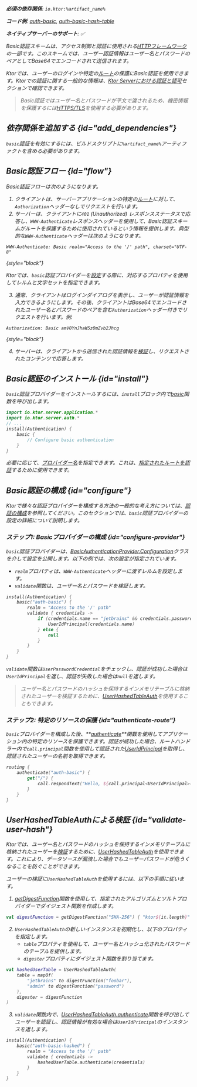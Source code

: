 [//]: # (title: Ktor ServerにおけるBasic認証)

<show-structure for="chapter" depth="2"/>

<var name="artifact_name" value="ktor-server-auth"/>

<tldr>
<p>
<b>必須の依存関係</b>: <code>io.ktor:%artifact_name%</code>
</p>
<p>
<b>コード例</b>: <a href="https://github.com/ktorio/ktor-documentation/tree/%ktor_version%/codeSnippets/snippets/auth-basic">auth-basic</a>, <a href="https://github.com/ktorio/ktor-documentation/tree/%ktor_version%/codeSnippets/snippets/auth-basic-hash-table">auth-basic-hash-table</a>
</p>
<p>
    <b><Links href="/ktor/server-native" summary="KtorはKotlin/Nativeをサポートしており、追加のランタイムや仮想マシンなしでサーバーを実行できます。">ネイティブサーバー</Links>のサポート</b>: ✅
</p>
</tldr>

Basic認証スキームは、アクセス制御と認証に使用される[HTTPフレームワーク](https://developer.mozilla.org/en-US/docs/Web/HTTP/Authentication)の一部です。このスキームでは、ユーザー認証情報はユーザー名とパスワードのペアとしてBase64でエンコードされて送信されます。

Ktorでは、ユーザーのログインや特定の[ルート](server-routing.md)の保護にBasic認証を使用できます。Ktorでの認証に関する一般的な情報は、[Ktor Serverにおける認証と認可](server-auth.md)セクションで確認できます。

> Basic認証ではユーザー名とパスワードが平文で渡されるため、機密情報を保護するには[HTTPS/TLS](server-ssl.md)を使用する必要があります。

## 依存関係を追加する {id="add_dependencies"}
`basic`認証を有効にするには、ビルドスクリプトに`%artifact_name%`アーティファクトを含める必要があります。

<Tabs group="languages">
    <TabItem title="Gradle (Kotlin)" group-key="kotlin">
        <code-block lang="Kotlin" code="            implementation(&quot;io.ktor:%artifact_name%:$ktor_version&quot;)"/>
    </TabItem>
    <TabItem title="Gradle (Groovy)" group-key="groovy">
        <code-block lang="Groovy" code="            implementation &quot;io.ktor:%artifact_name%:$ktor_version&quot;"/>
    </TabItem>
    <TabItem title="Maven" group-key="maven">
        <code-block lang="XML" code="            &lt;dependency&gt;&#10;                &lt;groupId&gt;io.ktor&lt;/groupId&gt;&#10;                &lt;artifactId&gt;%artifact_name%-jvm&lt;/artifactId&gt;&#10;                &lt;version&gt;${ktor_version}&lt;/version&gt;&#10;            &lt;/dependency&gt;"/>
    </TabItem>
</Tabs>

## Basic認証フロー {id="flow"}

Basic認証フローは次のようになります。

1.  クライアントは、サーバーアプリケーションの特定の[ルート](server-routing.md)に対して、`Authorization`ヘッダーなしでリクエストを行います。
2.  サーバーは、クライアントに`401` (Unauthorized) レスポンスステータスで応答し、`WWW-Authenticate`レスポンスヘッダーを使用して、Basic認証スキームがルートを保護するために使用されているという情報を提供します。典型的な`WWW-Authenticate`ヘッダーは次のようになります。
   
   ```
   WWW-Authenticate: Basic realm="Access to the '/' path", charset="UTF-8"
   ```
   {style="block"}
   
   Ktorでは、`basic`認証プロバイダーを[設定](#configure-provider)する際に、対応するプロパティを使用してレルムと文字セットを指定できます。

3.  通常、クライアントはログインダイアログを表示し、ユーザーが認証情報を入力できるようにします。その後、クライアントはBase64でエンコードされたユーザー名とパスワードのペアを含む`Authorization`ヘッダー付きでリクエストを行います。例:
   
   ```
   Authorization: Basic amV0YnJhaW5zOmZvb2Jhcg
   ```
   {style="block"}

4.  サーバーは、クライアントから送信された認証情報を[検証](#configure-provider)し、リクエストされたコンテンツで応答します。

## Basic認証のインストール {id="install"}
`basic`認証プロバイダーをインストールするには、`install`ブロック内で[basic](https://api.ktor.io/ktor-server-auth/io.ktor.server.auth/basic.html)関数を呼び出します。

```kotlin
import io.ktor.server.application.*
import io.ktor.server.auth.*
// ...
install(Authentication) {
    basic {
        // Configure basic authentication
    }
}
```

必要に応じて、[プロバイダー名](server-auth.md#provider-name)を指定できます。これは、[指定されたルートを認証](#authenticate-route)するために使用できます。

## Basic認証の構成 {id="configure"}

Ktorで様々な認証プロバイダーを構成する方法の一般的な考え方については、[認証の構成](server-auth.md#configure)を参照してください。このセクションでは、`basic`認証プロバイダーの設定の詳細について説明します。

### ステップ1: Basicプロバイダーの構成 {id="configure-provider"}

`basic`認証プロバイダーは、[BasicAuthenticationProvider.Configuration](https://api.ktor.io/ktor-server-auth/io.ktor.server.auth/-basic-authentication-provider/-config/index.html)クラスを介して設定を公開します。以下の例では、次の設定が指定されています。
*   `realm`プロパティは、`WWW-Authenticate`ヘッダーに渡すレルムを設定します。
*   `validate`関数は、ユーザー名とパスワードを検証します。

```kotlin
install(Authentication) {
    basic("auth-basic") {
        realm = "Access to the '/' path"
        validate { credentials ->
            if (credentials.name == "jetbrains" && credentials.password == "foobar") {
                UserIdPrincipal(credentials.name)
            } else {
                null
            }
        }
    }
}
```
   
`validate`関数は`UserPasswordCredential`をチェックし、認証が成功した場合は`UserIdPrincipal`を返し、認証が失敗した場合は`null`を返します。
> ユーザー名とパスワードのハッシュを保持するインメモリテーブルに格納されたユーザーを検証するために、[UserHashedTableAuth](#validate-user-hash)を使用することもできます。

### ステップ2: 特定のリソースの保護 {id="authenticate-route"}

`basic`プロバイダーを構成した後、**[authenticate](server-auth.md#authenticate-route)**関数を使用してアプリケーション内の特定のリソースを保護できます。認証が成功した場合、ルートハンドラー内で`call.principal`関数を使用して認証された[UserIdPrincipal](https://api.ktor.io/ktor-server-auth/io.ktor.server.auth/-user-id-principal/index.html)を取得し、認証されたユーザーの名前を取得できます。

```kotlin
routing {
    authenticate("auth-basic") {
        get("/") {
            call.respondText("Hello, ${call.principal<UserIdPrincipal>()?.name}!")
        }
    }
}
```

## UserHashedTableAuthによる検証 {id="validate-user-hash"}

Ktorでは、ユーザー名とパスワードのハッシュを保持するインメモリテーブルに格納されたユーザーを[検証](#configure-provider)するために、[UserHashedTableAuth](#validate-user-hash)を使用できます。これにより、データソースが漏洩した場合でもユーザーパスワードが危うくなることを防ぐことができます。

ユーザーの検証に`UserHashedTableAuth`を使用するには、以下の手順に従います。

1.  [getDigestFunction](https://api.ktor.io/ktor-utils/io.ktor.util/get-digest-function.html)関数を使用して、指定されたアルゴリズムとソルトプロバイダーでダイジェスト関数を作成します。
   
   ```kotlin
   val digestFunction = getDigestFunction("SHA-256") { "ktor${it.length}" }
   ```

2.  `UserHashedTableAuth`の新しいインスタンスを初期化し、以下のプロパティを指定します。
    *   `table`プロパティを使用して、ユーザー名とハッシュ化されたパスワードのテーブルを提供します。
    *   `digester`プロパティにダイジェスト関数を割り当てます。
   
   ```kotlin
   val hashedUserTable = UserHashedTableAuth(
       table = mapOf(
           "jetbrains" to digestFunction("foobar"),
           "admin" to digestFunction("password")
       ),
       digester = digestFunction
   )
   ```
   
3.  `validate`関数内で、[UserHashedTableAuth.authenticate](https://api.ktor.io/ktor-server-auth/io.ktor.server.auth/-user-hashed-table-auth/authenticate.html)関数を呼び出してユーザーを認証し、認証情報が有効な場合は`UserIdPrincipal`のインスタンスを返します。

   ```kotlin
   install(Authentication) {
       basic("auth-basic-hashed") {
           realm = "Access to the '/' path"
           validate { credentials ->
               hashedUserTable.authenticate(credentials)
           }
       }
   }